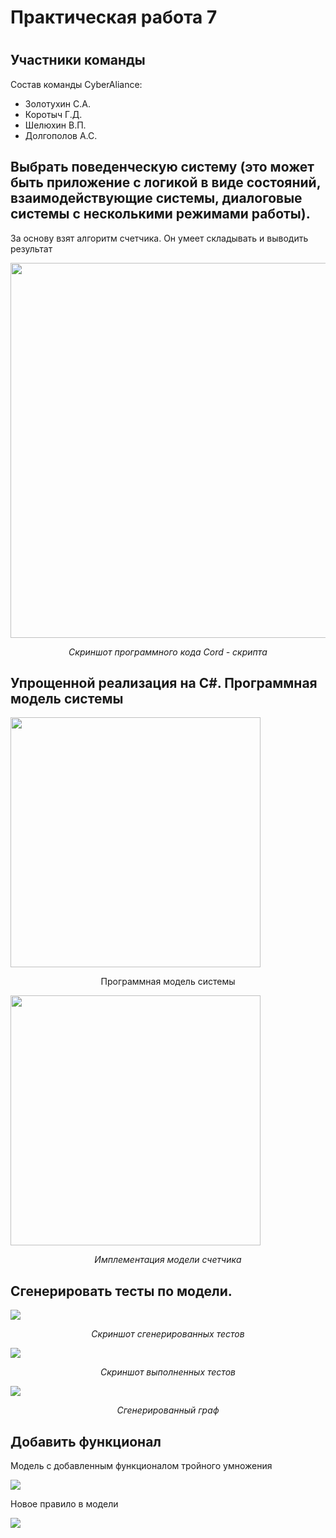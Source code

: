 <h1>Практическая работа 7<h1>
<h2>Участники команды</h2>
<p>Состав команды CyberAliance: </p>
<ul>
  <li>Золотухин С.А.</li>
  <li>Коротыч Г.Д.</li>
  <li>Шелюхин В.П.</li>
  <li>Долгополов А.С.</li>
</ul>
<h2>Выбрать поведенческую систему (это может быть приложение с
логикой в виде состояний, взаимодействующие системы,
диалоговые системы с несколькими режимами работы).</h2>
<p>За основу взят алгоритм счетчика. Он умеет складывать и выводить результат</p>

<p><img width="600" src='https://sun9-26.userapi.com/impg/Unghf5iyOYtj1j7UDRbMA25FJZ21ddXxRpUlZg/ERSgtwKkr_4.jpg?size=835x598&quality=96&sign=1bd64767485fe1f63f1ee3cfed1e54f9&type=album'></p>
<p align="center"><i>Скриншот программного кода Cord - скрипта</i></p>

<h2>Упрощенной реализация на С#. Программная модель системы</h2>
  
 <p><img width="400" src="https://user-images.githubusercontent.com/40149230/144032087-93fbc83f-5cfc-4ab0-bb53-8d50cded5e91.png"></p>
  <p align="center">Программная модель системы</p>
  
<p><img width="400" src="https://sun9-14.userapi.com/impg/oHxFlJDA9i-yrgLDvfEVjaguYPJfg4CyM6iVJQ/lXTFllCbuCM.jpg?size=432x432&quality=96&sign=da8c8923115b26e39a5cd607d4417f1c&type=album"></p>
 <p align="center"><i>Имплементация модели счетчика</i></p>

<h2>Сгенерировать тесты по модели.</h2>
<p><img src="https://sun9-76.userapi.com/impg/pr0JH1FmSnSGKMQVe7_E0zZ5BQx0YmUXbC5kuw/f4_j6_1kpkw.jpg?size=816x813&quality=96&sign=ae934362893466d5bed33c1558b94a2c&type=album"></p>
  <p align="center"><i>Скриншот сгенерированных тестов</i></p>

<p><img src="https://sun9-11.userapi.com/impg/Q5J741L4Tx4Zrf7imxfb2F7IPORRMgDB1H_SFQ/LhsAS95aKjA.jpg?size=392x833&quality=96&sign=87e439384e0739c5ffa6c542b03aff36&type=album"></p>
  <p align="center"><i>Скриншот выполненных тестов</i></p>
  
  <p><img src="https://sun9-74.userapi.com/impg/1PIQq5EyvnXqEAqH_RN0ASGE1uh28pKC-o65Fw/YfTbA_jl9D4.jpg?size=1114x391&quality=96&sign=54177ddcbd05dfcc771332658436504d&type=album"></p>
  <p align="center"><i>Сгенерированный граф</i></p>
  
<h2>Добавить функционал</h2>
  <p>Модель с добавленным функционалом тройного умножения</p>
  <p><img src="https://sun9-84.userapi.com/impg/blcLNNch2vyIbyInsIvzOiGYwLPGD_M-iB_gNA/LuISdjnf3f0.jpg?size=526x328&quality=96&sign=324b56c828705a69f97de81c4afbf7b0&type=album"></p>
  <p>Новое правило в модели</p>
  <p><img src="https://sun9-30.userapi.com/impg/HPPeZaPTQguxinc5PlDINbP1oZsf3oYZqTwKTw/w0YrOqFqFYM.jpg?size=789x572&quality=96&sign=f278b6ef98f88b70fd10a1a85320e63b&type=album"></p>
